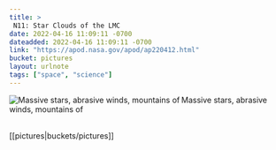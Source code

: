 ```yaml
---
title: > 
 N11: Star Clouds of the LMC  
date: 2022-04-16 11:09:11 -0700
dateadded: 2022-04-16 11:09:11 -0700
link: "https://apod.nasa.gov/apod/ap220412.html"
bucket: pictures
layout: urlnote
tags: ["space", "science"]
--- 
```

<p><a href="https://apod.nasa.gov/apod/ap220412.html"><img src="https://apod.nasa.gov/apod/calendar/S_220412.jpg" align="left" alt="Massive stars, abrasive winds, mountains of " border="0" /></a> Massive stars, abrasive winds, mountains of </p><br clear="all"/>
 <!-- end excerpt --> 
<div class='bucket'>[[pictures|buckets/pictures]]</div> 

